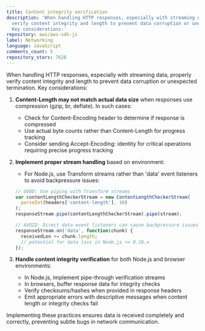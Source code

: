 ```yaml
---
title: Content integrity verification
description: 'When handling HTTP responses, especially with streaming data, properly
  verify content integrity and length to prevent data corruption or unexpected termination.
  Key considerations:'
repository: aws/aws-sdk-js
label: Networking
language: JavaScript
comments_count: 5
repository_stars: 7628
---
```


When handling HTTP responses, especially with streaming data, properly verify content integrity and length to prevent data corruption or unexpected termination. Key considerations:

1. **Content-Length may not match actual data size** when responses use compression (gzip, br, deflate). In such cases:
   - Check for Content-Encoding header to determine if response is compressed
   - Use actual byte counts rather than Content-Length for progress tracking
   - Consider sending Accept-Encoding: identity for critical operations requiring precise progress tracking

2. **Implement proper stream handling** based on environment:
   - For Node.js, use Transform streams rather than 'data' event listeners to avoid backpressure issues:
   ```javascript
   // GOOD: Use piping with Transform streams
   var contentLengthCheckerStream = new ContentLengthCheckerStream(
     parseInt(headers['content-length'], 10)
   );
   responseStream.pipe(contentLengthCheckerStream).pipe(stream);
   
   // AVOID: Direct data event listeners can cause backpressure issues in older Node.js
   responseStream.on('data', function(chunk) {
     receivedLen += chunk.length;
     // potential for data loss in Node.js <= 0.10.x
   });
   ```

3. **Handle content integrity verification** for both Node.js and browser environments:
   - In Node.js, implement pipe-through verification streams
   - In browsers, buffer response data for integrity checks
   - Verify checksums/hashes when provided in response headers
   - Emit appropriate errors with descriptive messages when content length or integrity checks fail

Implementing these practices ensures data is received completely and correctly, preventing subtle bugs in network communication.
